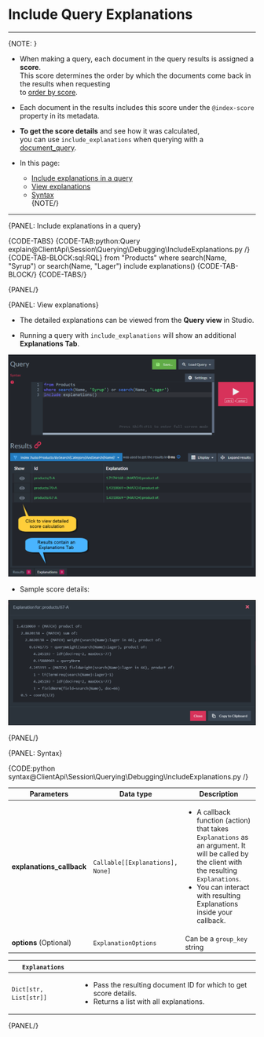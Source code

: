 # Include Query Explanations

---

{NOTE: }

* When making a query, each document in the query results is assigned a **score**.  
  This score determines the order by which the documents come back in the results when requesting   
  to [order by score](../../../../client-api/session/querying/sort-query-results#order-by-score).

* Each document in the results includes this score under the `@index-score` property in its metadata.

* **To get the score details** and see how it was calculated,  
  you can use `include_explanations` when querying with a [document_query](../../../../client-api/session/querying/document-query/what-is-document-query). 

* In this page:
    * [Include explanations in a query](../../../../client-api/session/querying/debugging/include-explanations#include-explanations-in-a-query)  
    * [View explanations](../../../../client-api/session/querying/debugging/include-explanations#view-explanations)  
    * [Syntax](../../../../client-api/session/querying/debugging/include-explanations#syntax)  
{NOTE/}

---

{PANEL: Include explanations in a query}

{CODE-TABS}
{CODE-TAB:python:Query explain@ClientApi\Session\Querying\Debugging\IncludeExplanations.py /}
{CODE-TAB-BLOCK:sql:RQL}
from "Products"
where search(Name, "Syrup") or search(Name, "Lager")
include explanations()
{CODE-TAB-BLOCK/}
{CODE-TABS/}

{PANEL/}

{PANEL: View explanations}

* The detailed explanations can be viewed from the **Query view** in Studio.  

* Running a query with `include_explanations` will show an additional **Explanations Tab**.

![Figure 1. Explanations in the Studio](images/include-explanations-1.png "Include explanations")

* Sample score details:

![Figure 2. View explanations](images/include-explanations-2.png "View explanation")

{PANEL/}

{PANEL: Syntax}

{CODE:python syntax@ClientApi\Session\Querying\Debugging\IncludeExplanations.py /}

| Parameters | Data type | Description |
| - | - | - |
| **explanations_callback** | `Callable[[Explanations], None]` | <ul><li>A callback function (action) that takes `Explanations` as an argument. It will be called by the client with the resulting `Explanations`.</li> <li>You can interact with resulting Explanations inside your callback.</li></ul> |
| **options** (Optional) | `ExplanationOptions` | Can be a `group_key` string |

| `Explanations` | |
| - | - |
| `Dict[str, List[str]]` | <ul><li>Pass the resulting document ID for which to get score details.</li><li>Returns a list with all explanations.</li></ul> |

{PANEL/}
